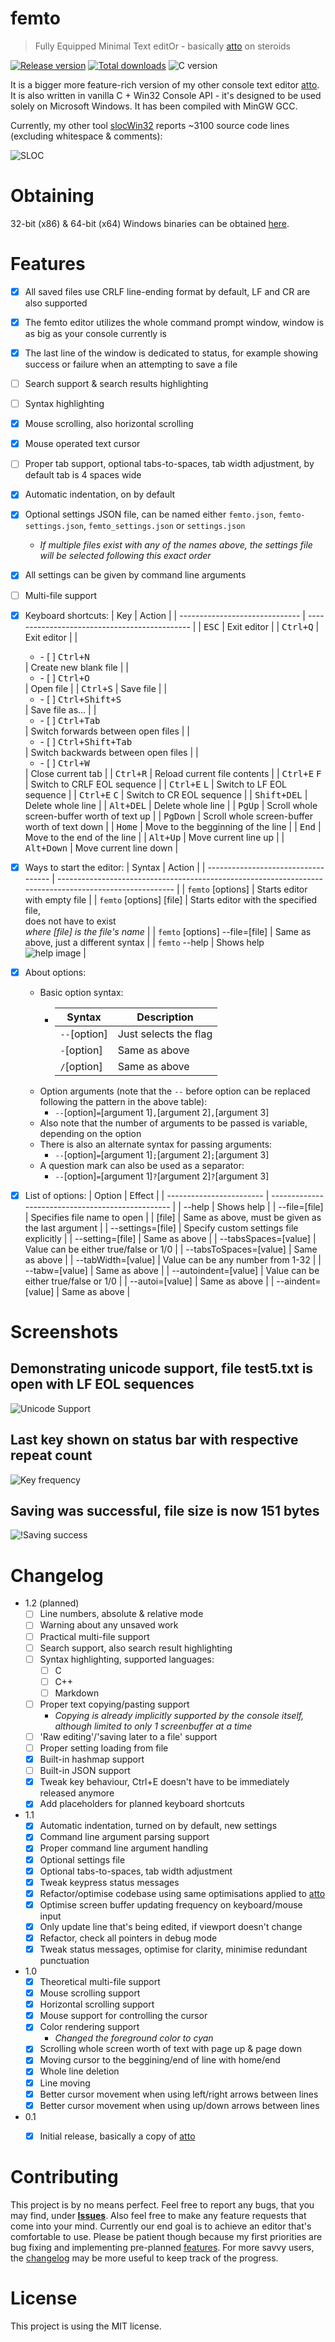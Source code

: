 # femto

> Fully Equipped Minimal Text editOr - basically [atto](https://github.com/makuke1234/atto) on steroids

[![Release version](https://img.shields.io/github/v/release/makuke1234/femto?display_name=release&include_prereleases)](https://github.com/makuke1234/femto/releases/latest)
[![Total downloads](https://img.shields.io/github/downloads/makuke1234/femto/total)](https://github.com/makuke1234/femto/releases)
![C version](https://img.shields.io/badge/version-C99-blue.svg)

It is a bigger more feature-rich version of my other console text editor [atto](https://github.com/makuke1234/atto).
It is also written in vanilla C + Win32 Console API - it's designed to be used solely on Microsoft Windows.
It has been compiled with MinGW GCC.

Currently, my other tool [slocWin32](https://github.com/makuke1234/slocWin32) reports ~3100 source code lines (excluding whitespace & comments):

![SLOC](./images/sloc.png)


# Obtaining

32-bit (x86) & 64-bit (x64) Windows binaries can be obtained [here](https://github.com/makuke1234/femto/releases).


# Features

- [x] All saved files use CRLF line-ending format by default, LF and CR are also supported
- [x] The femto editor utilizes the whole command prompt window, window is as big as your console currently is
- [x] The last line of the window is dedicated to status, for example showing success or failure when an attempting to save a file
- [ ] Search support & search results highlighting
- [ ] Syntax highlighting
- [x] Mouse scrolling, also horizontal scrolling
- [x] Mouse operated text cursor
- [ ] Proper tab support, optional tabs-to-spaces, tab width adjustment, by default tab is 4 spaces wide
- [x] Automatic indentation, on by default
- [x] Optional settings JSON file, can be named either `femto.json`, `femto-settings.json`, `femto_settings.json` or `settings.json`
    * *If multiple files exist with any of the names above, the settings file will be selected following this exact order*
- [x] All settings can be given by command line arguments
- [ ] Multi-file support
- [x] Keyboard shortcuts:
    | Key                            | Action                                        |
    | ------------------------------ | --------------------------------------------- |
    | <kbd>ESC</kbd>                 | Exit editor                                   |
    | <kbd>Ctrl+Q</kbd>              | Exit editor                                   |
    | <ul><li>- [ ] <kbd>Ctrl+N</kbd></li></ul>        | Create new blank file                         |
    | <ul><li>- [ ] <kbd>Ctrl+O</kbd></li></ul>        | Open file                                     |
    | <kbd>Ctrl+S</kbd>              | Save file                                     |
    | <ul><li>- [ ] <kbd>Ctrl+Shift+S</kbd></li></ul>  | Save file as...                               |
    | <ul><li>- [ ] <kbd>Ctrl+Tab</kbd></li></ul>      | Switch forwards between open files            |
    | <ul><li>- [ ] <kbd>Ctrl+Shift+Tab</kbd></li></ul> | Switch backwards between open files           |
    | <ul><li>- [ ] <kbd>Ctrl+W</kbd></li></ul>        | Close current tab                             |
    | <kbd>Ctrl+R</kbd>              | Reload current file contents                  |
    | <kbd>Ctrl+E</kbd> <kbd>F</kbd> | Switch to CRLF EOL sequence                   |
    | <kbd>Ctrl+E</kbd> <kbd>L</kbd> | Switch to LF EOL sequence                     |
    | <kbd>Ctrl+E</kbd> <kbd>C</kbd> | Switch to CR EOL sequence                     |
    | <kbd>Shift+DEL</kbd>           | Delete whole line                             |
    | <kbd>Alt+DEL</kbd>             | Delete whole line                             |
    | <kbd>PgUp</kbd>                | Scroll whole screen-buffer worth of text up   |
    | <kbd>PgDown</kbd>              | Scroll whole screen-buffer worth of text down |
    | <kbd>Home</kbd>                | Move to the begginning of the line            |
    | <kbd>End</kbd>                 | Move to the end of the line                   |
    | <kbd>Alt+Up</kbd>              | Move current line up                          |
    | <kbd>Alt+Down</kbd>            | Move current line down                        |
- [x] Ways to start the editor:
    | Syntax                              | Action                                                                                                  |
    | ----------------------------------- | ------------------------------------------------------------------------------------------------------- |
    | `femto` \[options\]                 | Starts editor with empty file                                                                           |
    | `femto` \[options\] \[file\]        | Starts editor with the specified file,<br>does not have to exist<br>*where \[file\] is the file's name* |
    | `femto` \[options\] --file=\[file\] | Same as above, just a different syntax                                                                  |
    | `femto` --help                      | Shows help<br>![help image](./images/help.png)                                                          |
- [x] About options:
    * Basic option syntax:
        *   | Syntax         | Description           |
            | -------------- | --------------------- |
            | `--`\[option\] | Just selects the flag |
            | `-`\[option\]  | Same as above         |
            | `/`\[option\]  | Same as above         |
    * Option arguments (note that the `--` before option can be replaced following the pattern in the above table):
        * `--`\[option\]`=`\[argument 1\]`,`\[argument 2\]`,`\[argument 3\]
    * Also note that the number of arguments to be passed is variable, depending on the option
    * There is also an alternate syntax for passing arguments:
        * `--`\[option\]`=`\[argument 1\]`;`\[argument 2\]`;`\[argument 3\]
    * A question mark can also be used as a separator:
        * `--`\[option\]`=`\[argument 1\]`?`\[argument 2\]`?`\[argument 3\]
- [x] List of options:
    | Option                   | Effect                                            |
    | ------------------------ | ------------------------------------------------- |
    | --help                   | Shows help                                        |
    | --file=\[file\]          | Specifies file name to open                       |
    | \[file\]                 | Same as above, must be given as the last argument |
    | --settings=\[file\]      | Specify custom settings file explicitly           |
    | --setting=\[file\]       | Same as above                                     |
    | --tabsSpaces=\[value\]   | Value can be either true/false or 1/0             |
    | --tabsToSpaces=\[value\] | Same as above                                     |
    | --tabWidth=\[value\]     | Value can be any number from 1-32                 |
    | --tabw=\[value\]         | Same as above                                     |
    | --autoindent=\[value\]   | Value can be either true/false or 1/0             |
    | --autoi=\[value\]        | Same as above                                     |
    | --aindent=\[value\]      | Same as above                                     |


# Screenshots

## Demonstrating unicode support, file test5.txt is open with LF EOL sequences
![Unicode Support](./images/unicodeSupport.png)

## Last key shown on status bar with respective repeat count
![Key frequency](./images/keyFreq.png)

## Saving was successful, file size is now 151 bytes
![!Saving success](./images/savingSuc.png)


# Changelog

* 1.2 (planned)
    * [ ] Line numbers, absolute & relative mode
    * [ ] Warning about any unsaved work
    * [ ] Practical multi-file support
    * [ ] Search support, also search result highlighting
    * [ ] Syntax highlighting, supported languages:
        * [ ] C
        * [ ] C++
        * [ ] Markdown
    * [ ] Proper text copying/pasting support
        * *Copying is already implicitly supported by the console itself, although limited to only 1 screenbuffer at a time*
    * [ ] 'Raw editing'/'saving later to a file' support
    * [ ] Proper setting loading from file
    * [x] Built-in hashmap support
    * [ ] Built-in JSON support
    * [x] Tweak key behaviour, Ctrl+E doesn't have to be immediately released anymore
    * [x] Add placeholders for planned keyboard shortcuts
* 1.1
    * [x] Automatic indentation, turned on by default, new settings
    * [x] Command line argument parsing support
    * [x] Proper command line argument handling
    * [x] Optional settings file
    * [x] Optional tabs-to-spaces, tab width adjustment
    * [x] Tweak keypress status messages
    * [x] Refactor/optimise codebase using same optimisations applied to [atto](https://github.com/makuke1234/atto)
    * [x] Optimise screen buffer updating frequency on keyboard/mouse input
    * [x] Only update line that's being edited, if viewport doesn't change
    * [x] Refactor, check all pointers in debug mode
    * [x] Tweak status messages, optimise for clarity, minimise redundant punctuation
* 1.0
    * [x] Theoretical multi-file support
    * [x] Mouse scrolling support
    * [x] Horizontal scrolling support
    * [x] Mouse support for controlling the cursor
    * [x] Color rendering support
        * *Changed the foreground color to cyan*
    * [x] Scrolling whole screen worth of text with page up & page down
    * [x] Moving cursor to the beggining/end of line with home/end
    * [x] Whole line deletion
    * [x] Line moving
    * [x] Better cursor movement when using left/right arrows between lines
    * [x] Better cursor movement when using up/down arrows between lines
* 0.1
    * [x] Initial release, basically a copy of [atto](https://github.com/makuke1234/atto)


# Contributing

This project is by no means perfect. Feel free to report any bugs, that you may find, under
**[Issues](https://github.com/makuke1234/femto/issues)**.
Also feel free to make any feature requests that come into your mind. Currently our end goal
is to achieve an editor that's comfortable to use. Please be patient though because my first
priorities are bug fixing and implementing pre-planned [features](#Features). For more savvy
users, the [changelog](#Changelog) may be more useful to keep track of the progress.


# License

This project is using the MIT license.


